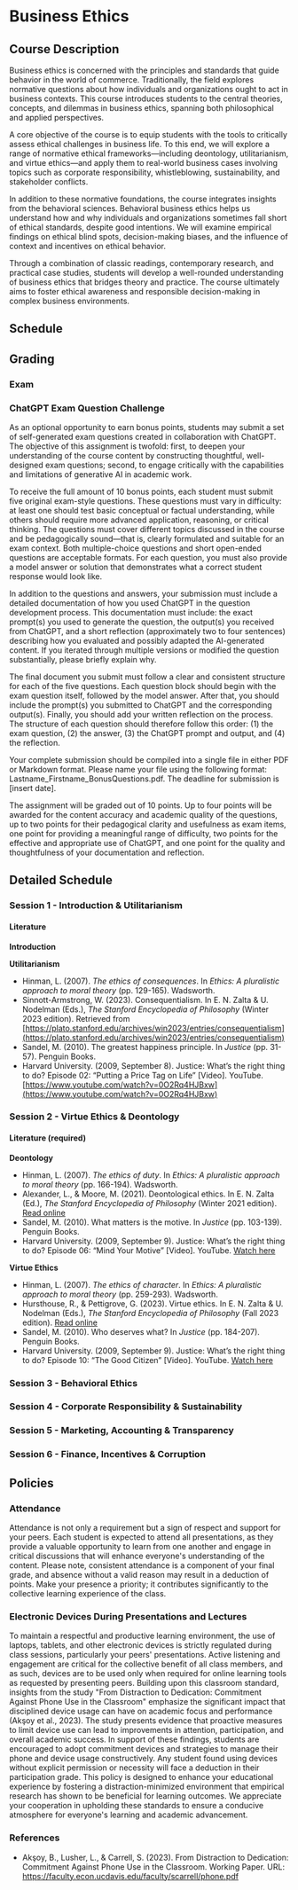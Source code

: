 # Business Ethics

## Course Description

Business ethics is concerned with the principles and standards that guide behavior in the world of commerce. Traditionally, the field explores normative questions about how individuals and organizations ought to act in business contexts. This course introduces students to the central theories, concepts, and dilemmas in business ethics, spanning both philosophical and applied perspectives.

A core objective of the course is to equip students with the tools to critically assess ethical challenges in business life. To this end, we will explore a range of normative ethical frameworks—including deontology, utilitarianism, and virtue ethics—and apply them to real-world business cases involving topics such as corporate responsibility, whistleblowing, sustainability, and stakeholder conflicts.

In addition to these normative foundations, the course integrates insights from the behavioral sciences. Behavioral business ethics helps us understand how and why individuals and organizations sometimes fall short of ethical standards, despite good intentions. We will examine empirical findings on ethical blind spots, decision-making biases, and the influence of context and incentives on ethical behavior.

Through a combination of classic readings, contemporary research, and practical case studies, students will develop a well-rounded understanding of business ethics that bridges theory and practice. The course ultimately aims to foster ethical awareness and responsible decision-making in complex business environments.

## Schedule

## Grading

### Exam

### ChatGPT Exam Question Challenge
As an optional opportunity to earn bonus points, students may submit a set of self-generated exam questions created in collaboration with ChatGPT. The objective of this assignment is twofold: first, to deepen your understanding of the course content by constructing thoughtful, well-designed exam questions; second, to engage critically with the capabilities and limitations of generative AI in academic work.

To receive the full amount of 10 bonus points, each student must submit five original exam-style questions. These questions must vary in difficulty: at least one should test basic conceptual or factual understanding, while others should require more advanced application, reasoning, or critical thinking. The questions must cover different topics discussed in the course and be pedagogically sound—that is, clearly formulated and suitable for an exam context. Both multiple-choice questions and short open-ended questions are acceptable formats. For each question, you must also provide a model answer or solution that demonstrates what a correct student response would look like.

In addition to the questions and answers, your submission must include a detailed documentation of how you used ChatGPT in the question development process. This documentation must include: the exact prompt(s) you used to generate the question, the output(s) you received from ChatGPT, and a short reflection (approximately two to four sentences) describing how you evaluated and possibly adapted the AI-generated content. If you iterated through multiple versions or modified the question substantially, please briefly explain why.

The final document you submit must follow a clear and consistent structure for each of the five questions. Each question block should begin with the exam question itself, followed by the model answer. After that, you should include the prompt(s) you submitted to ChatGPT and the corresponding output(s). Finally, you should add your written reflection on the process. The structure of each question should therefore follow this order: (1) the exam question, (2) the answer, (3) the ChatGPT prompt and output, and (4) the reflection.

Your complete submission should be compiled into a single file in either PDF or Markdown format. Please name your file using the following format: Lastname_Firstname_BonusQuestions.pdf. The deadline for submission is [insert date].

The assignment will be graded out of 10 points. Up to four points will be awarded for the content accuracy and academic quality of the questions, up to two points for their pedagogical clarity and usefulness as exam items, one point for providing a meaningful range of difficulty, two points for the effective and appropriate use of ChatGPT, and one point for the quality and thoughtfulness of your documentation and reflection.


## Detailed Schedule

### Session 1 - Introduction & Utilitarianism
#### Literature

**Introduction**


**Utilitarianism**
- Hinman, L. (2007). *The ethics of consequences*. In *Ethics: A pluralistic approach to moral theory* (pp. 129-165). Wadsworth.
- Sinnott-Armstrong, W. (2023). Consequentialism. In E. N. Zalta & U. Nodelman (Eds.), *The Stanford Encyclopedia of Philosophy* (Winter 2023 edition). Retrieved from [https://plato.stanford.edu/archives/win2023/entries/consequentialism](https://plato.stanford.edu/archives/win2023/entries/consequentialism)
- Sandel, M. (2010). The greatest happiness principle. In *Justice* (pp. 31-57). Penguin Books.
- Harvard University. (2009, September 8). Justice: What’s the right thing to do? Episode 02: “Putting a Price Tag on Life” [Video]. YouTube. [https://www.youtube.com/watch?v=0O2Rq4HJBxw](https://www.youtube.com/watch?v=0O2Rq4HJBxw)
### Session 2 - Virtue Ethics & Deontology

#### Literature (required)

**Deontology**
- Hinman, L. (2007). *The ethics of duty*. In *Ethics: A pluralistic approach to moral theory* (pp. 166-194). Wadsworth.
- Alexander, L., & Moore, M. (2021). Deontological ethics. In E. N. Zalta (Ed.), *The Stanford Encyclopedia of Philosophy* (Winter 2021 edition). [Read online](https://plato.stanford.edu/archives/win2021/entries/ethics-deontological/)
- Sandel, M. (2010). What matters is the motive. In *Justice* (pp. 103-139). Penguin Books.
- Harvard University. (2009, September 9). Justice: What’s the right thing to do? Episode 06: “Mind Your Motive” [Video]. YouTube. [Watch here](https://www.youtube.com/watch?v=8rv-4aUbZxQ)

**Virtue Ethics**
- Hinman, L. (2007). *The ethics of character*. In *Ethics: A pluralistic approach to moral theory* (pp. 259-293). Wadsworth.
- Hursthouse, R., & Pettigrove, G. (2023). Virtue ethics. In E. N. Zalta & U. Nodelman (Eds.), *The Stanford Encyclopedia of Philosophy* (Fall 2023 edition). [Read online](https://plato.stanford.edu/archives/fall2023/entries/ethics-virtue)
- Sandel, M. (2010). Who deserves what? In *Justice* (pp. 184-207). Penguin Books.
- Harvard University. (2009, September 9). Justice: What’s the right thing to do? Episode 10: “The Good Citizen” [Video]. YouTube. [Watch here](https://www.youtube.com/watch?v=MuiazbyOSqQ)


### Session 3 - Behavioral Ethics  
### Session 4 - Corporate Responsibility & Sustainability  
### Session 5 - Marketing, Accounting & Transparency  
### Session 6 - Finance, Incentives & Corruption  




## Policies

### Attendance
Attendance is not only a requirement but a sign of respect and support for your peers. Each student is expected to attend all presentations, as they provide a valuable opportunity to learn from one another and engage in critical discussions that will enhance everyone's understanding of the content. Please note, consistent attendance is a component of your final grade, and absence without a valid reason may result in a deduction of points. Make your presence a priority; it contributes significantly to the collective learning experience of the class.

### Electronic Devices During Presentations and Lectures
To maintain a respectful and productive learning environment, the use of laptops, tablets, and other electronic devices is strictly regulated during class sessions, particularly your peers' presentations. Active listening and engagement are critical for the collective benefit of all class members, and as such, devices are to be used only when required for online learning tools as requested by presenting peers.
Building upon this classroom standard, insights from the study "From Distraction to Dedication: Commitment Against Phone Use in the Classroom" emphasize the significant impact that disciplined device usage can have on academic focus and performance (Akşoy et al., 2023). The study presents evidence that proactive measures to limit device use can lead to improvements in attention, participation, and overall academic success. In support of these findings, students are encouraged to adopt commitment devices and strategies to manage their phone and device usage constructively. 
Any student found using devices without explicit permission or necessity will face a deduction in their participation grade. This policy is designed to enhance your educational experience by fostering a distraction-minimized environment that empirical research has shown to be beneficial for learning outcomes. We appreciate your cooperation in upholding these standards to ensure a conducive atmosphere for everyone's learning and academic advancement.

### References
- Akşoy, B., Lusher, L., & Carrell, S. (2023). From Distraction to Dedication: Commitment Against Phone Use in the Classroom. Working Paper. URL: https://faculty.econ.ucdavis.edu/faculty/scarrell/phone.pdf
